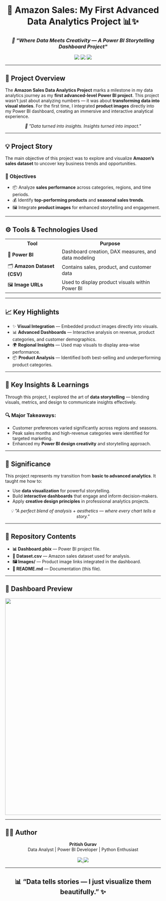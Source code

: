 <h1 align="center">🌟 Amazon Sales: My First Advanced Data Analytics Project 📊✨</h1>
<h3 align="center"><i>🚀 "Where Data Meets Creativity — A Power BI Storytelling Dashboard Project"</i></h3>

<p align="center">
  <img src="https://img.shields.io/badge/Tool-Power%20BI-F2C811?style=for-the-badge&logo=powerbi&logoColor=black"/>
  <img src="https://img.shields.io/badge/Level-Advanced%20Project-4CAF50?style=for-the-badge"/>
  <img src="https://img.shields.io/badge/Platform-Amazon%20Sales%20Dataset-FF9900?style=for-the-badge&logo=amazon&logoColor=white"/>
</p>

---

<h2>🧭 Project Overview</h2>

<p>
The <b>Amazon Sales Data Analytics Project</b> marks a milestone in my data analytics journey as my 
<b>first advanced-level Power BI project</b>.  
This project wasn’t just about analyzing numbers — it was about <b>transforming data into visual stories</b>.  
For the first time, I integrated <b>product images</b> directly into my Power BI dashboard, creating an immersive and interactive analytical experience.  
</p>

<p align="center"><i>💬 "Data turned into insights. Insights turned into impact."</i></p>

---

<h2>💡 Project Story</h2>

<p>
The main objective of this project was to explore and visualize <b>Amazon’s sales dataset</b> to uncover key business trends and opportunities.  
</p>

<h3>🎯 Objectives</h3>

<ul>
  <li>📦 Analyze <b>sales performance</b> across categories, regions, and time periods.</li>
  <li>💰 Identify <b>top-performing products</b> and <b>seasonal sales trends</b>.</li>
  <li>🖼️ Integrate <b>product images</b> for enhanced storytelling and engagement.</li>
</ul>

---

<h2>⚙️ Tools & Technologies Used</h2>

<table>
  <tr><th>Tool</th><th>Purpose</th></tr>
  <tr><td>🧠 <b>Power BI</b></td><td>Dashboard creation, DAX measures, and data modeling</td></tr>
  <tr><td>🗂️ <b>Amazon Dataset (CSV)</b></td><td>Contains sales, product, and customer data</td></tr>
  <tr><td>🖼️ <b>Image URLs</b></td><td>Used to display product visuals within Power BI</td></tr>
</table>

---

<h2>📈 Key Highlights</h2>

<ul>
  <li>✨ <b>Visual Integration</b> — Embedded product images directly into visuals.</li>
  <li>📊 <b>Advanced Dashboards</b> — Interactive analysis on revenue, product categories, and customer demographics.</li>
  <li>🌍 <b>Regional Insights</b> — Used map visuals to display area-wise performance.</li>
  <li>📦 <b>Product Analysis</b> — Identified both best-selling and underperforming product categories.</li>
</ul>

---

<h2>🧠 Key Insights & Learnings</h2>

<p>
Through this project, I explored the art of <b>data storytelling</b> — blending visuals, metrics, and design to communicate insights effectively.  
</p>

<h3>🔍 Major Takeaways:</h3>

<ul>
  <li>Customer preferences varied significantly across regions and seasons.</li>
  <li>Peak sales months and high-revenue categories were identified for targeted marketing.</li>
  <li>Enhanced my <b>Power BI design creativity</b> and storytelling approach.</li>
</ul>

---

<h2>🚀 Significance</h2>

<p>
This project represents my transition from <b>basic to advanced analytics</b>.  
It taught me how to:
</p>

<ul>
  <li>Use <b>data visualization</b> for powerful storytelling.</li>
  <li>Build <b>interactive dashboards</b> that engage and inform decision-makers.</li>
  <li>Apply <b>creative design principles</b> in professional analytics projects.</li>
</ul>

<p align="center"><i>💡 "A perfect blend of analysis + aesthetics — where every chart tells a story."</i></p>

---

<h2>📁 Repository Contents</h2>

<ul>
  <li><b>📊 Dashboard.pbix</b> — Power BI project file.</li>
  <li><b>📂 Dataset.csv</b> — Amazon sales dataset used for analysis.</li>
  <li><b>🖼️ Images/</b> — Product image links integrated in the dashboard.</li>
  <li><b>📜 README.md</b> — Documentation (this file).</li>
</ul>

---

<h2>📸 Dashboard Preview</h2>

<p align="center">
  <img src="https://github.com/user-attachments/assets/your-dashboard-image-link" width="700"/>
</p>

---

<h2>👨‍💻 Author</h2>

<p align="center">
  <b>Pritish Gurav</b> <br>
  Data Analyst | Power BI Developer | Python Enthusiast <br><br>
  <a href="https://github.com/PritishGurav">
    <img src="https://img.shields.io/badge/GitHub-181717?style=for-the-badge&logo=github&logoColor=white"/>
  </a>
  <a href="https://www.linkedin.com/in/gurav-pritish-3ab57b346/">
    <img src="https://img.shields.io/badge/LinkedIn-0A66C2?style=for-the-badge&logo=linkedin&logoColor=white"/>
  </a>
</p>

---

<h2 align="center">📊 “Data tells stories — I just visualize them beautifully.” ✨</h2>

